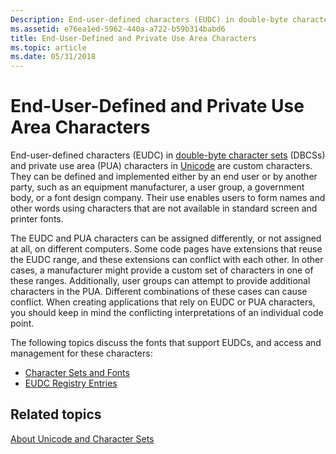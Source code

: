```yaml
---
Description: End-user-defined characters (EUDC) in double-byte character sets (DBCSs) and private use area (PUA) characters in Unicode are custom characters.
ms.assetid: e76ea1ed-5962-440a-a722-b59b314babd6
title: End-User-Defined and Private Use Area Characters
ms.topic: article
ms.date: 05/31/2018
---
```


# End-User-Defined and Private Use Area Characters

End-user-defined characters (EUDC) in [double-byte character sets](double-byte-character-sets.md) (DBCSs) and private use area (PUA) characters in [Unicode](unicode.md) are custom characters. They can be defined and implemented either by an end user or by another party, such as an equipment manufacturer, a user group, a government body, or a font design company. Their use enables users to form names and other words using characters that are not available in standard screen and printer fonts.

The EUDC and PUA characters can be assigned differently, or not assigned at all, on different computers. Some code pages have extensions that reuse the EUDC range, and these extensions can conflict with each other. In other cases, a manufacturer might provide a custom set of characters in one of these ranges. Additionally, user groups can attempt to provide additional characters in the PUA. Different combinations of these cases can cause conflict. When creating applications that rely on EUDC or PUA characters, you should keep in mind the conflicting interpretations of an individual code point.

The following topics discuss the fonts that support EUDCs, and access and management for these characters:

-   [Character Sets and Fonts](character-sets-and-fonts.md)
-   [EUDC Registry Entries](eudc-registry-entries.md)

## Related topics

<dl> <dt>

[About Unicode and Character Sets](about-unicode-and-character-sets.md)
</dt> </dl>

 

 



